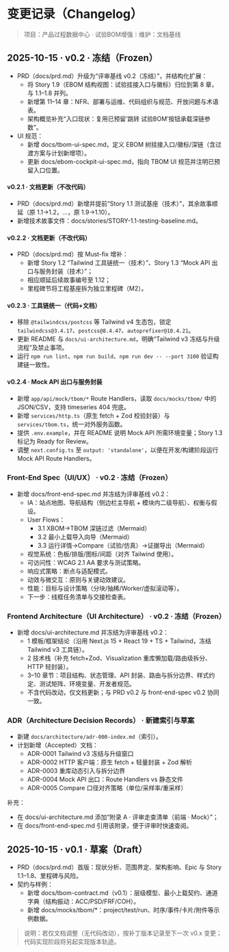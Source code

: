 # 变更记录（Changelog）

> 项目：产品过程数据中心 · 试验BOM增强｜维护：文档基线

## 2025-10-15 · v0.2 · 冻结（Frozen）
- PRD（docs/prd.md）升级为“评审基线 v0.2（冻结）”，并结构化扩展：
  - 将 Story 1.9（EBOM 结构视图：试验挂接入口与徽标）归位到第 8 章，与 1.1–1.8 并列。
  - 新增第 11–14 章：NFR、部署与运维、代码组织与规范、开放问题与术语表。
  - 架构概览补充“入口现状：复用已预留‘跳转 试验BOM’按钮承载深链参数”。
- UI 规范：
  - 新增 docs/tbom-ui-spec.md，定义 EBOM 树挂接入口/徽标/深链（含过渡方案与计划新增项）。
  - 更新 docs/ebom-cockpit-ui-spec.md，指向 TBOM UI 规范并注明已预留入口位置。
  
#### v0.2.1 · 文档更新（不改代码）
- PRD（docs/prd.md）新增并提前“Story 1.1 测试基座（技术）”，其余故事顺延（原 1.1→1.2，…，原 1.9→1.10）。
- 新增技术故事文件：docs/stories/STORY-1.1-testing-baseline.md。

#### v0.2.2 · 文档更新（不改代码）
- PRD（docs/prd.md）按 Must-fix 增补：
  - 新增 Story 1.2 “Tailwind 工具链统一（技术）”、Story 1.3 “Mock API 出口与服务封装（技术）”；
  - 相应顺延后续故事编号至 1.12；
  - 里程碑节将工程基座拆为独立里程碑（M2）。

#### v0.2.3 · 工具链统一（代码+文档）
- 移除 `@tailwindcss/postcss` 等 Tailwind v4 生态包，锁定 `tailwindcss@3.4.17`、`postcss@8.4.47`、`autoprefixer@10.4.21`。
- 更新 README 与 `docs/ui-architecture.md`，明确“Tailwind v3 冻结与升级流程”及禁止事项。
- 运行 `npm run lint`、`npm run build`、`npm run dev -- --port 3100` 验证构建链一致性。

#### v0.2.4 · Mock API 出口与服务封装
- 新增 `app/api/mock/tbom/*` Route Handlers，读取 `docs/mocks/tbom/` 中的 JSON/CSV，支持 timeseries 404 兜底。
- 新增 `services/http.ts`（原生 fetch + Zod 校验封装）与 `services/tbom.ts`，统一对外服务函数。
- 提供 `.env.example`，并在 README 说明 Mock API 所需环境变量；Story 1.3 标记为 Ready for Review。
- 调整 `next.config.ts` 至 `output: 'standalone'`，以便在开发/构建阶段运行 Mock API Route Handlers。

### Front-End Spec（UI/UX） · v0.2 · 冻结（Frozen）
- 新增 docs/front-end-spec.md 并冻结为评审基线 v0.2：
  - IA：站点地图、导航结构（侧边栏主导航 + 模块内二级导航）、权衡与假设。
  - User Flows：
    - 3.1 XBOM→TBOM 深链过滤（Mermaid）
    - 3.2 最小上载导入向导（Mermaid）
    - 3.3 运行详情→Compare（试验/仿真）→证据导出（Mermaid）
  - 视觉系统：色板/排版/图标/间距（对齐 Tailwind 使用）。
  - 可访问性：WCAG 2.1 AA 要求与测试策略。
  - 响应式策略：断点与适配模式。
  - 动效与微交互：原则与关键动效建议。
  - 性能：目标与设计策略（分块/抽稀/Worker/虚拟滚动等）。
  - 下一步：线框任务清单与交接检查表。

### Frontend Architecture（UI Architecture） · v0.2 · 冻结（Frozen）
- 新增 docs/ui-architecture.md 并冻结为评审基线 v0.2：
  - 1 模板/框架结论（沿用 Next.js 15 + React 19 + TS + Tailwind，冻结 Tailwind v3 工具链）。
  - 2 技术栈（补充 fetch+Zod、Visualization 重库懒加载/路由级拆分、HTTP 轻封装）。
  - 3–10 章节：项目结构、状态管理、API 封装、路由与拆分边界、样式约定、测试矩阵、环境变量、开发者规范。
  - 不含代码改动，仅文档更新；与 PRD v0.2 与 front-end-spec v0.2 协同一致。

### ADR（Architecture Decision Records） · 新建索引与草案
- 新建 `docs/architecture/adr-000-index.md`（索引）。
- 计划新增（Accepted）文档：
  - ADR-0001 Tailwind v3 冻结与升级窗口
  - ADR-0002 HTTP 客户端：原生 fetch + 轻量封装 + Zod 解析
  - ADR-0003 重库动态引入与拆分边界
  - ADR-0004 Mock API 出口：Route Handlers vs 静态文件
  - ADR-0005 Compare 口径对齐策略（单位/采样率/重采样）

补充：
- 在 docs/ui-architecture.md 添加“附录 A · 评审走查清单（前端 · Mock）”；
- 在 docs/front-end-spec.md 引用该附录，便于评审时快速查阅。

## 2025-10-15 · v0.1 · 草案（Draft）
- PRD（docs/prd.md）首版：现状分析、范围界定、架构影响、Epic 与 Story 1.1–1.8、里程碑与风险。
- 契约与样例：
  - 新增 docs/tbom-contract.md（v0.1）：层级模型、最小上载契约、通道字典（结构振动：ACC/PSD/FRF/COH）。
  - 新增 docs/mocks/tbom/*：project/test/run、时序/事件/卡片/附件等示例数据。

> 说明：若仅文档调整（无代码改动），按补丁版本记录至下一次 v0.x 变更；代码实现阶段将另起实现版本轨迹。
